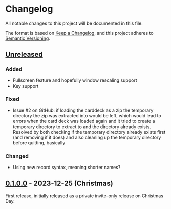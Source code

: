# Changelog

All notable changes to this project will be documented in this file.

The format is based on [Keep a Changelog](https://keepachangelog.com/en/1.0.0/),
and this project adheres to [Semantic Versioning](https://semver.org/spec/v2.0.0.html).

## [Unreleased]

### Added

  * Fullscreen feature and hopefully window rescaling support
  * Key support

### Fixed

  * Issue #2 on GitHub: if loading the carddeck as a zip the temporary directory the zip
    was extracted into would be left, which would lead to errors when the card deck was
    loaded again and it tried to create a temporary directory to extract to and the
    directory already exists. Resolved by both checking if the temporary directory already
    exists first (and removing if it does) and also cleaning up the temporary directory
    before quitting, basically

### Changed

  * Using new record syntax, meaning shorter names?

## [0.1.0.0] - 2023-12-25 (Christmas)

First release, initially released as a private invite-only release on Christmas Day.

[unreleased]: https://github.com/someodd/haskellcard/compare/v0.1.0.0...HEAD
[0.1.0.0]: https://github.com/someodd/haskellcard/release/v0.1.0.0
